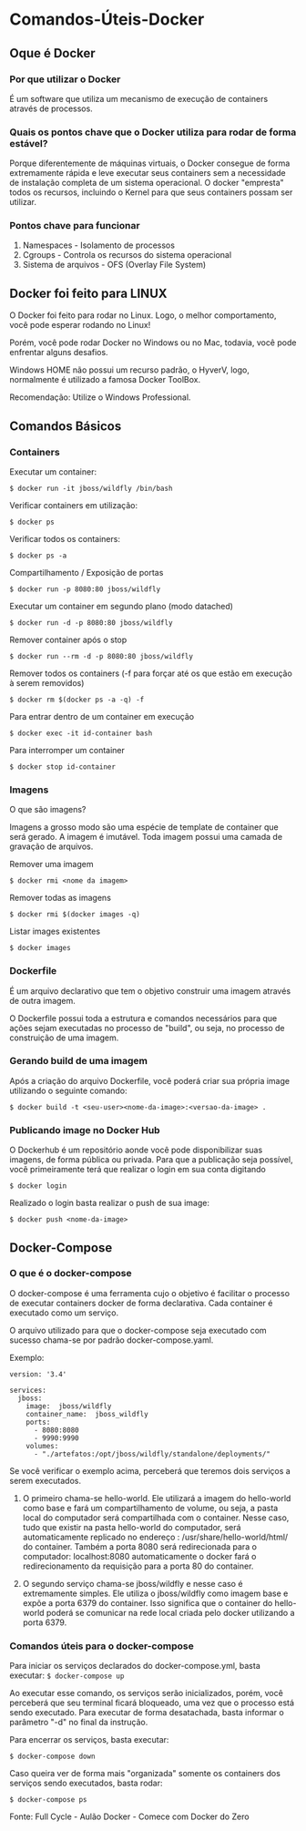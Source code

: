 # Comandos-Úteis-Docker

## Oque é Docker

### Por que utilizar o Docker

É um software que utiliza um mecanismo de execução de containers através de processos.

### Quais os pontos chave que o Docker utiliza para rodar de forma estável?

Porque diferentemente de máquinas virtuais, o Docker consegue de forma extremamente rápida e leve executar seus containers sem a necessidade de instalação completa de um sistema operacional. O docker "empresta" todos os recursos, incluindo o Kernel para que seus containers possam ser utilizar.

### Pontos chave para funcionar

1. Namespaces - Isolamento de processos
2. Cgroups - Controla os recursos do sistema operacional
3. Sistema de arquivos - OFS (Overlay File System)

## Docker foi feito para LINUX

O Docker foi feito para rodar no Linux. Logo, o melhor comportamento, você pode esperar rodando no Linux!

Porém, você pode rodar Docker no Windows ou no Mac, todavia, você pode enfrentar alguns desafios.

Windows HOME não possui um recurso padrão, o HyverV, logo, normalmente é utilizado a famosa Docker ToolBox.

Recomendação: Utilize o Windows Professional.

## Comandos Básicos

### Containers

Executar um container:

`$ docker run -it jboss/wildfly /bin/bash`

Verificar containers em utilização:
	
`$ docker ps`
	
Verificar todos os containers:
	
`$ docker ps -a`

Compartilhamento / Exposição de portas

`$ docker run -p 8080:80 jboss/wildfly`

Executar um container em segundo plano (modo datached)

`$ docker run -d -p 8080:80 jboss/wildfly`

Remover container após o stop

`$ docker run --rm -d -p 8080:80 jboss/wildfly`

Remover todos os containers (-f para forçar até os que estão em execução à serem removidos)

`$ docker rm $(docker ps -a -q) -f`

Para entrar dentro de um container em execução

`$ docker exec -it id-container bash`

Para interromper um container

`$ docker stop id-container`

### Imagens

O que são imagens?

Imagens a grosso modo são uma espécie de template de container que será gerado. A imagem é imutável. Toda imagem possui uma camada de gravação de arquivos.

Remover uma imagem

`$ docker rmi <nome da imagem>`

Remover todas as imagens

`$ docker rmi $(docker images -q)`

Listar images existentes

`$ docker images`

### Dockerfile

É um arquivo declarativo que tem o objetivo construir uma imagem através de outra imagem.

O Dockerfile possui toda a estrutura e comandos necessários para que ações sejam executadas no processo de "build", ou seja, no processo de construição de uma imagem.

### Gerando build de uma imagem

Após a criação do arquivo Dockerfile, você poderá criar sua própria image utilizando o seguinte comando:

`$ docker build -t <seu-user><nome-da-image>:<versao-da-image> .`


### Publicando image no Docker Hub

O Dockerhub é um repositório aonde você pode disponibilizar suas imagens, de forma pública ou privada. Para que a publicação seja possível, você primeiramente terá que realizar o login em sua conta digitando 

`$ docker login`

Realizado o login basta realizar o push de sua image:

`$ docker push <nome-da-image>`

## Docker-Compose

### O que é o docker-compose

O docker-compose é uma ferramenta cujo o objetivo é facilitar o processo de executar containers docker de forma declarativa. Cada container é executado como um serviço.

O arquivo utilizado para que o docker-compose seja executado com sucesso chama-se por padrão docker-compose.yaml.

Exemplo:

	
	version: '3.4'

	services:
	  jboss:
	    image:  jboss/wildfly
	    container_name:  jboss_wildfly
	    ports:
	      - 8080:8080
	      - 9990:9990
	    volumes:
	      - "./artefatos:/opt/jboss/wildfly/standalone/deployments/"



Se você verificar o exemplo acima, perceberá que teremos dois serviços a serem executados.

1. O primeiro chama-se hello-world. Ele utilizará a imagem do hello-world como base e fará um compartilhamento de volume, ou seja, a pasta local do computador será compartilhada com o container. Nesse caso, tudo que existir na pasta hello-world do computador, será automaticamente replicado no endereço : /usr/share/hello-world/html/ do container. Também a porta 8080 será redirecionada para o computador: localhost:8080 automaticamente o docker fará o redirecionamento da requisição para a porta 80 do container.

2. O segundo serviço chama-se jboss/wildfly e nesse caso é extremamente simples.
Ele utiliza o jboss/wildfly como imagem base e expõe a porta 6379 do container. Isso significa que o container do hello-world poderá se comunicar na rede local criada pelo docker utilizando a porta 6379.

### Comandos úteis para o docker-compose

Para iniciar os serviços declarados do docker-compose.yml, basta executar:
`$ docker-compose up`

Ao executar esse comando, os serviços serão inicializados, porém, você perceberá que seu terminal ficará bloqueado, uma vez que o processo está sendo executado. Para executar de forma desatachada, basta informar o parâmetro "-d" no final da instrução.

Para encerrar os serviços, basta executar: 

`$ docker-compose down`

Caso queira ver de forma mais "organizada" somente os containers dos serviços sendo executados, basta rodar:

`$ docker-compose ps`

Fonte: Full Cycle - Aulão Docker - Comece com Docker do Zero
